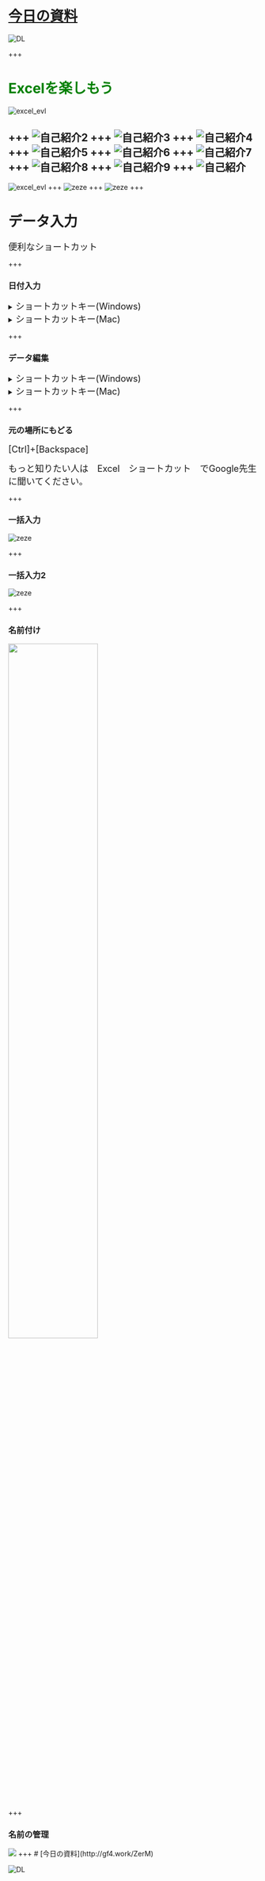 # [今日の資料](https://13.gigafile.nu/0712-c01c369e6125aa15680c19a92c9ffecb2)   

![DL](path/to/dl.jpg)

+++

# <font color="green">Excelを楽しもう</font>

![excel_evl](path/to/excel_elv.png)

+++
![自己紹介2](path/to/slide2.jpeg)
+++
![自己紹介3](path/to/slide3.jpeg)
+++
![自己紹介4](path/to/slide4.jpeg)
+++
![自己紹介5](path/to/slide5.jpeg)
+++
![自己紹介6](path/to/slide6.jpeg)
+++
![自己紹介7](path/to/slide7.jpeg)
+++
![自己紹介8](path/to/slide8.jpeg)
+++
![自己紹介9](path/to/slide9.jpeg)
+++
![自己紹介](path/to/slide10.jpeg)
---
![excel_evl](path/to/excel_elv.png)
+++
![zeze](path/to/zeze.jpg)
+++
![zeze](path/to/zeze2.jpg)
+++

# データ入力  
<font size="4">便利なショートカット</font>

+++
### 日付入力  
<details><summary><font size="4">ショートカットキー(Windows)</font></summary>  
<font size="4">本日日付：「Ctrl」+「；」  
現在時刻：「Ctrl」+「：」   </font></details>
<details><summary><font size="4">ショートカットキー(Mac)</font></summary>  
<font size="4">本日日付：「command」+「；」  
現在時刻：「command」+「：」   </font></details>

+++
### データ編集 
<details><summary><font size="4">ショートカットキー(Windows)</font></summary>
<font size="4">切り取り：[Ctrl]+[X]  
コピー：[Ctrl]+[C]  
貼り付け：[Ctrl]+[V]  
上の行をうつす：[Ctrl]+[d]   </font></details>
<details><summary><font size="4">ショートカットキー(Mac)</font></summary>
<font size="4">切り取り：[command]+[X]  
コピー：[command]+[C]  
貼り付け：[command]+[V]  
上の行をうつす：[command]+[d]       </font></details>


+++
### 元の場所にもどる
<font size="4">[Ctrl]+[Backspace]    

もっと知りたい人は　Excel　ショートカット　でGoogle先生に聞いてください。</font>

+++
### 一括入力 
![zeze](path/to/ikkatu.jpg)

+++
### 一括入力2
![zeze](path/to/ikkatu2.png)

+++
### 名前付け  
<img src="https://raw.githubusercontent.com/Sandream66/excel_elv/master/path/to/namae.jpg" width=60%>

+++
### 名前の管理  
<img src="https://raw.githubusercontent.com/Sandream66/excel_elv/master/path/to/namaekanri.jpg" width=%>
+++
# [今日の資料](http://gf4.work/ZerM)   

![DL](path/to/dl.jpg) 
